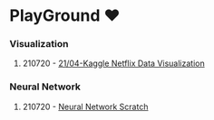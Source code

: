 # PlayGround :heart:

### Visualization
1. 210720 - [21/04-Kaggle Netflix Data Visualization](https://www.kaggle.com/joshuaswords/netflix-data-visualization/log)


### Neural Network 
1. 210720 - [Neural Network Scratch](https://github.com/mandy331/PlayGround/blob/main/Neural%20Network.ipynb)
